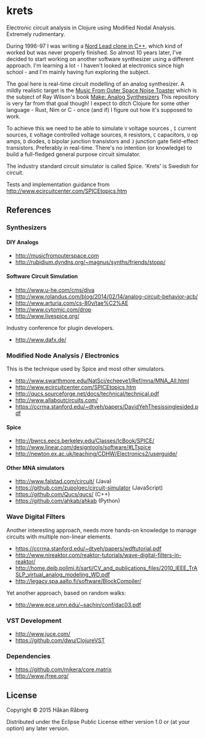 # krets

Electronic circuit analysis in Clojure using Modified Nodal Analysis. Extremely rudimentary.

During 1996-97 I was writing a [Nord Lead clone in C++](http://www.student.nada.kth.se/~raberg/vl.html),  which kind of worked but was never properly finished. So almost 10 years later, I've decided to start working on another software synthesizer using a different approach. I'm learning a lot - I haven't looked at electronics since high school - and I'm mainly having fun exploring the subject.

The goal here is real-time circuit modelling of an analog synthesizer. A mildly realistic target is the [Music From Outer Space Noise Toaster](http://www.musicfromouterspace.com/analogsynth_new/NOISETOASTER/NOISETOASTER.php) which is the subject of Ray Wilson's book [Make: Analog Synthesizers](http://www.makershed.com/products/make-analog-synthesizers) This repository is very far from that goal though! I expect to ditch Clojure for some other language - Rust, Nim or C - once (and if) I figure out how it's supposed to work.

To achieve this we need to be able to simulate `V` voltage sources , `I` current sources, `E` voltage controlled voltage sources, `R` resistors, `C` capacitors, `U` op amps, `D` diodes, `Q` bipolar junction transistors and `J` junction gate field-effect transistors. Preferably in real-time. There's no intention (or knowledge) to build a full-fledged general purpose circuit simulator.

The industry standard circuit simulator is called Spice. 'Krets' is Swedish for circuit.

Tests and implementation guidance from http://www.ecircuitcenter.com/SPICEtopics.htm

## References

### Synthesizers

#### DIY Analogs

* http://musicfromouterspace.com
* http://rubidium.dyndns.org/~magnus/synths/friends/stopp/

#### Software Circuit Simulation

* http://www.u-he.com/cms/diva
* http://www.rolandus.com/blog/2014/02/14/analog-circuit-behavior-acb/
* http://www.arturia.com/cs-80v/tae%C2%AE
* http://www.cytomic.com/drop
* http://www.livespice.org/

Industry conference for plugin developers.

* http://www.dafx.de/

### Modified Node Analysis / Electronics

This is the technique used by Spice and most other simulators.

* http://www.swarthmore.edu/NatSci/echeeve1/Ref/mna/MNA_All.html
* http://www.ecircuitcenter.com/SPICEtopics.htm
* http://qucs.sourceforge.net/docs/technical/technical.pdf
* http://www.allaboutcircuits.com/
* https://ccrma.stanford.edu/~dtyeh/papers/DavidYehThesissinglesided.pdf

#### Spice

* http://bwrcs.eecs.berkeley.edu/Classes/IcBook/SPICE/
* http://www.linear.com/designtools/software/#LTspice
* http://newton.ex.ac.uk/teaching/CDHW/Electronics2/userguide/

#### Other MNA simulators

* http://www.falstad.com/circuit/ (Java)
* https://github.com/zupolgec/circuit-simulator (JavaScript)
* https://github.com/Qucs/qucs/ (C++)
* https://github.com/ahkab/ahkab (Python)

### Wave Digital Filters

Another interesting approach, needs more hands-on knowledge to manage circuits with multiple non-linear elements.

* https://ccrma.stanford.edu/~dtyeh/papers/wdftutorial.pdf
* http://www.nireaktor.com/reaktor-tutorials/wave-digital-filters-in-reaktor/
* http://home.deib.polimi.it/sarti/CV_and_publications_files/2010_IEEE_TrASLP_virtual_analog_modeling_WD.pdf
* http://legacy.spa.aalto.fi/software/BlockCompiler/

Yet another approach, based on random walks:

* http://www.ece.umn.edu/~sachin/conf/dac03.pdf

### VST Development

* http://www.juce.com/
* https://github.com/dwu/ClojureVST

### Dependencies

* https://github.com/mikera/core.matrix
* http://www.jfree.org/

## License

Copyright © 2015 Håkan Råberg

Distributed under the Eclipse Public License either version 1.0 or (at
your option) any later version.
